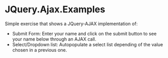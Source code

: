 JQuery.Ajax.Examples
====================

Simple exercise that shows a JQuery-AJAX implementation of:

- Submit Form: Enter your name and click on the submit button to see your name below through an AJAX call.
- Select/Dropdown list: Autopopulate a select list depending of the value chosen in a previous one.
